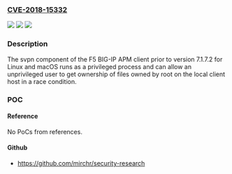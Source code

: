### [CVE-2018-15332](https://cve.mitre.org/cgi-bin/cvename.cgi?name=CVE-2018-15332)
![](https://img.shields.io/static/v1?label=Product&message=BIG-IP%20(APM)%2C%20BIG-IP%20APM%20Clients%2C%20BIG-IP%20Edge%20Client&color=blue)
![](https://img.shields.io/static/v1?label=Version&message=n%2Fa&color=blue)
![](https://img.shields.io/static/v1?label=Vulnerability&message=Privilege%20Escalation&color=brighgreen)

### Description

The svpn component of the F5 BIG-IP APM client prior to version 7.1.7.2 for Linux and macOS runs as a privileged process and can allow an unprivileged user to get ownership of files owned by root on the local client host in a race condition.

### POC

#### Reference
No PoCs from references.

#### Github
- https://github.com/mirchr/security-research

